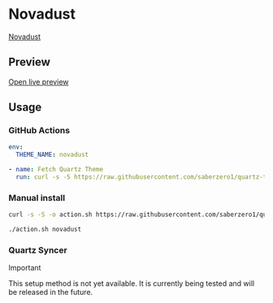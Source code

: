 # Novadust

[Novadust](https://github.com/mmartamg)

## Preview

[Open live preview](https://quartz-themes.github.io/novadust/)

## Usage

### GitHub Actions

```yaml
env:
  THEME_NAME: novadust
```

```yaml
- name: Fetch Quartz Theme
  run: curl -s -S https://raw.githubusercontent.com/saberzero1/quartz-themes/master/action.sh | bash -s -- $THEME_NAME
```

### Manual install

```bash
curl -s -S -o action.sh https://raw.githubusercontent.com/saberzero1/quartz-themes/master/action.sh

./action.sh novadust
```

### Quartz Syncer

> [!IMPORTANT]
> This setup method is not yet available. It is currently being tested and will be released in the future.
